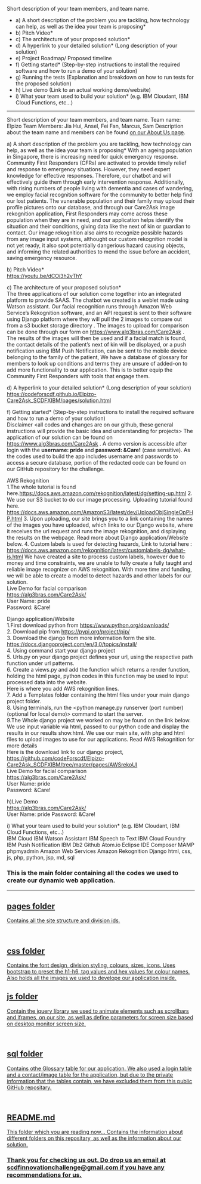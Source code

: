 Short description of your team members, and team name.<br/>
<ul>
<li>a) A short description of the problem you are tackling, how technology can help, as well as the idea your team is proposing*</li>
<li>b) Pitch Video*</li>
 <li>c) The architecture of your proposed solution*</li>
 <li>d) A hyperlink to your detailed solution* (Long description of your solution)</li>
 <li>e) Project Roadmap/ Proposed timeline</li>
 <li>f) Getting started* (Step-by-step instructions to install the required software and how to run a demo of your solution)</li>
 <li>g) Running the tests (Explanation and breakdown on how to run tests for the proposed solution)</li>
 <li>h) Live demo (Link to an actual working demo/website)</li>
 <li>i) What your team used to build your solution* (e.g. IBM Cloudant, IBM Cloud Functions, etc…)</li>
 </ul>

--------------------------------------------------------------------

Short description of your team members, and team name.
Team name: Elpizo
Team Members: Jia Hui, Ansel, Fei Fan, Marcus, Sam
Description about the team name and members can be found <a href="https://codeforscdf.github.io/Elpizo-Care2Ask_SCDFXIBM/pages/aboutus.html" title="Who We Are"> on our About Us page</a>. <br/>

a) A short description of the problem you are tackling, how technology can help, as well as the idea your team is proposing*
With an ageing population in Singapore, there is increasing need for quick emergency response. Community First Responders (CFRs) are activated to provide timely relief and response to emergency situations. However, they need expert knowledge for effective responses. Therefore, our chatbot and will effectively guide them through early intervention response. Additionally, with rising numbers of people living with dementia and cases of wandering, we employ facial recognition software for the community to better help find our lost patients. The vunerable population and their family may upload their profile pictures onto our database, and through our Care2Ask image rekognition application, First Responders may come across these population when they are in need, and our application helps identify the situation and their conditions, giving data like the next of kin or guardian to contact. Our image rekognition also aims to recognize possible hazards from any image input systems, althought our custom rekognition model is not yet ready, it also spot potentially dangerious hazard causing objects, and informing the related authorities to mend the issue before an accident, saving emergency resource. 

b) Pitch Video*<br/>
https://youtu.be/dCOi3h2vThY

c) The architecture of your proposed solution*<br/>
The three applications of our solution come together into an integrated platform to provide SAAS. The chatbot we created is a weblet made using Watson assistant. Our facial recognition runs through Amazon Web Service’s Rekognition software, and an API request is sent to their software using Django platform where they will pull the 2 images to compare out from a s3 bucket storage directory . The images to upload for comparison can be done through our form on https://www.alg3bras.com/Care2Ask . The results of the images will then be used and if a facial match is found, the contact details of the patient’s next of kin will be displayed, or a push notification using IBM Push Notification, can be sent to the mobile device belonging to the family of the patient,  We have a database of glossary for members to look up conditions and terms they are unsure of added-on to add more functionality to our application. This is to better equip the Community First Responders with tools that engage them.

d) A hyperlink to your detailed solution* (Long description of your solution)<br/>
https://codeforscdf.github.io/Elpizo-Care2Ask_SCDFXIBM/pages/solution.html


f) Getting started* (Step-by-step instructions to install the required software and how to run a demo of your solution) <br/>
Disclaimer <all codes and changes are on our github, these general instructions will provide the basic idea and understanding for projects>
The application of our solution can be found on https://www.alg3bras.com/Care2Ask . A demo version is accessible after login with the <b>username: pride</b> and <b>password: &Care!</b>  (case  sensitive). As the codes used to build the app includes username and passwords to access a secure database, portion of the redacted code can be found on our GitHub repository for the challenge.

AWS Rekognition<br/>
1.The whole tutorial is found here.https://docs.aws.amazon.com/rekognition/latest/dg/setting-up.html
2. We use our S3 bucket to do our image processing. Uploading tutorial found here. https://docs.aws.amazon.com/AmazonS3/latest/dev/UploadObjSingleOpPHP.html
3. Upon uploading, our site brings you to a link containing the names of the images you have uploaded, which links to our Django website, where it receives the url request and runs the image rekognition, and displaying the results on the webpage. Read more about Django application/Website below.
4. Custom labels is used for detecting hazards, Link to tutorial here : https://docs.aws.amazon.com/rekognition/latest/customlabels-dg/what-is.html
We have created a site to process custom labels, however due to money and time constraints, we are unable to fully create a fully taught and reliable image recognizer on AWS rekognition. With more time and funding, we will be able to create a model to detect hazards and other labels for our solution. <br/>
Live Demo	 for facial comparison<br/>
https://alg3bras.com/Care2Ask/	<br/>
User Name: pride<br/>
Password: &Care!

Django application/Website<br/>
1.First download python from https://www.python.org/downloads/<br/>
2. Download pip from https://pypi.org/project/pip/<br/>
3. Download the django from more information form the site.
 https://docs.djangoproject.com/en/3.0/topics/install/<br/>
4. Using <django-admin startproject NAME_OF_project> command start your django project<br/>
5. Urls.py on your django project defines your url, using the respective path function under url patterns.<br/>
6. Create a views.py and add the function which returns a render function, holding the html page, python codes in this function may be used to input processed data into the website.<br/>
Here is where you add AWS rekognition lines.<br/>
7. Add a Templates folder containing the html files under your main django project folder.<br/>
8. Using terminals, run the
 <python manage.py runserver (port number)(optional for local demo)> 
command to start the server.<br/>
9.The Whole django project we worked on may be found on the link below. We use input variable via html, passed to our python code and display the results in our results show.html. We use our main site, with php and html files to upload images to use for our applications. Read AWS Rekognition for more details<br/>
Here is the download link to our django project, https://github.com/codeForscdf/Elpizo-Care2Ask_SCDFXIBM/tree/master/pages/AWSrekoUI &nbsp;<br/>Live Demo	 for facial comparison<br/>
https://alg3bras.com/Care2Ask/ <br/>
User Name: pride <br/>
Password: &Care!<br/>

h)Live Demo<br/>
https://alg3bras.com/Care2Ask/ <br/>
User Name: pride
Password: &Care!

i) What your team used to build your solution* (e.g. IBM Cloudant, IBM Cloud Functions, etc…)<br/>
IBM Cloud
IBM Watson Assistant
IBM Speech to Text
IBM Cloud Foundry
IBM Push Notification
IBM Db2
Github
Atom.io
Eclipse IDE
Composer
MAMP
phpmyadmin
Amazon Web Services
Amazon Rekognition
Django
html, css, js, php, python, jsp, md, sql
<br/>
<p><h3> This is the main folder containing all the codes we used to create our dynamic web application.</h3></p>

--------------------------------------------------------------------------------------------------------------------

<u><h2>pages folder </h2><u>
Contains all the site structure and division ids.

<br/>
<u><h2> css folder </h2><u>
Contains the font design, division styling, colours, sizes, icons. Uses bootstrap to preset the h1-h6, tag values and hex values for colour names. Also holds all the images we used to develope our application inside.

<br/>

<u><h2> js folder </h2><u>
Contain the jquery library we used to animate elements such as scrollbars and iframes, on our site, as well as define parameters for screen size based on desktop monitor screen size.

<br/>

<u><h2> sql folder </h2><u>
Contains othe Glossary table for our application. We also used a login table and a contact/image table for the application, but due to the private information that the tables contain, we have excluded them from this public GitHub repositary.

<br/>
<u><h2>README.md </h2><u>
This folder which you are reading now... Contains the information about different folders on this repositary, as well as the information about our solution.
  
  
<h3>Thank you for checking us out. Do drop us an email at scdfinnovationchallenge@gmail.com if you have any recommendations for us.</h3>
